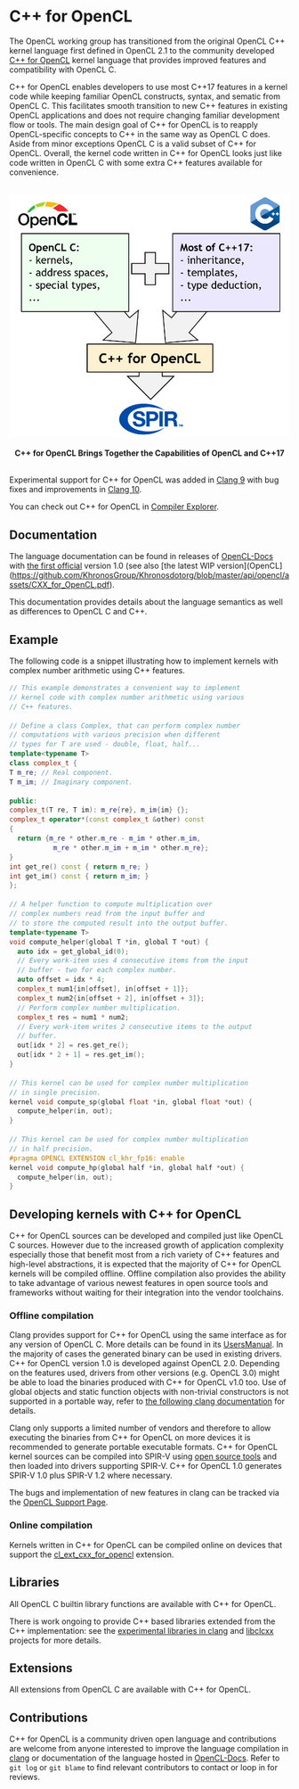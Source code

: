 # C++ for OpenCL

The OpenCL working group has transitioned from the original OpenCL C++ kernel language first defined in OpenCL 2.1 to the community developed [C++ for OpenCL](https://www.iwocl.org/wp-content/uploads/iwocl-syclcon-2020-stulova-13-slides.pdf) kernel language that provides improved features and compatibility with OpenCL C.

C++ for OpenCL enables developers to use most C++17 features in a kernel code while keeping familiar OpenCL constructs, syntax, and sematic from OpenCL C. This facilitates smooth transition to new C++ features in existing OpenCL applications and does not require changing familiar development flow or tools. The main design goal of C++ for OpenCL is to reapply OpenCL-specific concepts to C++ in the same way as OpenCL C does. Aside from minor exceptions OpenCL C is a valid subset of C++ for OpenCL. Overall, the kernel code written in C++ for OpenCL looks just like code written in OpenCL C with some extra C++ features available for convenience. 

<p align="center">
<br>
<img src="../images/cpp_for_opencl.jpg" width=700 >
<br> <br>
  <b>C++ for OpenCL Brings Together the Capabilities of OpenCL and C++17</b>
<br> <br>
</p>

Experimental support for C++ for OpenCL was added in [Clang 9](https://releases.llvm.org/9.0.0/tools/clang/docs/LanguageExtensions.html#opencl-features) with bug fixes and improvements in [Clang 10](https://releases.llvm.org/10.0.0/tools/clang/docs/ReleaseNotes.html#opencl-kernel-language-changes-in-clang).

You can check out C++ for OpenCL in [Compiler Explorer](https://godbolt.org/z/NGZw9U).

## Documentation

The language documentation can be found in releases of [OpenCL-Docs](https://github.com/KhronosGroup/OpenCL-Docs/releases) with [the first official](https://github.com/KhronosGroup/OpenCL-Docs/releases/tag/cxxforopencl-v1.0-r1) version 1.0 (see also [the latest WIP version](OpenCL](https://github.com/KhronosGroup/Khronosdotorg/blob/master/api/opencl/assets/CXX_for_OpenCL.pdf).

This documentation provides details about the language semantics as well as differences to OpenCL C and C++.

## Example

The following code is a snippet illustrating how to implement kernels with complex number arithmetic using C++ features.

```cpp
// This example demonstrates a convenient way to implement
// kernel code with complex number arithmetic using various
// C++ features.

// Define a class Complex, that can perform complex number
// computations with various precision when different
// types for T are used - double, float, half...
template<typename T>
class complex_t {
T m_re; // Real component.
T m_im; // Imaginary component.

public:
complex_t(T re, T im): m_re{re}, m_im{im} {};
complex_t operator*(const complex_t &other) const
{
  return {m_re * other.m_re - m_im * other.m_im,
           m_re * other.m_im + m_im * other.m_re};
}
int get_re() const { return m_re; }
int get_im() const { return m_im; }
};

// A helper function to compute multiplication over
// complex numbers read from the input buffer and
// to store the computed result into the output buffer.
template<typename T>
void compute_helper(global T *in, global T *out) {
  auto idx = get_global_id(0);	
  // Every work-item uses 4 consecutive items from the input
  // buffer - two for each complex number.
  auto offset = idx * 4;
  complex_t num1{in[offset], in[offset + 1]};
  complex_t num2{in[offset + 2], in[offset + 3]};
  // Perform complex number multiplication.
  complex_t res = num1 * num2;
  // Every work-item writes 2 consecutive items to the output
  // buffer.
  out[idx * 2] = res.get_re();
  out[idx * 2 + 1] = res.get_im();
}

// This kernel can be used for complex number multiplication
// in single precision.
kernel void compute_sp(global float *in, global float *out) {
  compute_helper(in, out);
}

// This kernel can be used for complex number multiplication
// in half precision.
#pragma OPENCL EXTENSION cl_khr_fp16: enable
kernel void compute_hp(global half *in, global half *out) {
  compute_helper(in, out); 
}
```

## Developing kernels with C++ for OpenCL

C++ for OpenCL sources can be developed and compiled just like OpenCL C sources. However due to the increased growth of application complexity especially those that benefit most from a rich variety of C++ features and high-level abstractions, it is expected that the majority of C++ for OpenCL kernels will be compiled offline. Offline compilation also provides the ability to take advantage of various newest features in open source tools and frameworks without waiting for their integration into the vendor toolchains. 

### Offline compilation

Clang provides support for C++ for OpenCL using the same interface as for any version of OpenCL C. More details can be found in its [UsersManual](https://clang.llvm.org/docs/UsersManual.html#cxx-for-opencl). In the majority of cases the generated binary can be used in existing drivers. C++ for OpenCL version 1.0 is developed against OpenCL 2.0. Depending on the features used, drivers from other versions (e.g. OpenCL 3.0) might be able to load the binaries produced with C++ for OpenCL v1.0 too. Use of global objects and static function objects with non-trivial constructors is not supported in a portable way, refer to [the following clang documentation](https://clang.llvm.org/docs/UsersManual.html#constructing-and-destroying-global-objects) for details.

Clang only supports a limited number of vendors and therefore to allow executing the binaries from C++ for OpenCL on more devices it is recommended to generate portable executable formats. C++ for OpenCL kernel sources can be compiled into SPIR-V using [open source tools](os_tooling.md) and then loaded into drivers supporting SPIR-V. C++ for OpenCL 1.0 generates SPIR-V 1.0 plus SPIR-V 1.2 where necessary.

The bugs and implementation of new features in clang can be tracked via the [OpenCL Support Page](https://clang.llvm.org/docs/OpenCLSupport.html#c-for-opencl-implementation-status).

### Online compilation

Kernels written in C++ for OpenCL can be compiled online on devices that support the [cl_ext_cxx_for_opencl](https://www.khronos.org/registry/OpenCL/extensions/ext/cl_ext_cxx_for_opencl.html) extension.

## Libraries

All OpenCL C builtin library functions are available with C++ for OpenCL.

There is work ongoing to provide C++ based libraries extended from the C++ implementation: see the [experimental libraries in clang](https://clang.llvm.org/docs/OpenCLSupport.html#c-libraries-for-opencl) and [libclcxx](https://github.com/KhronosGroup/libclcxx) projects for more details.

## Extensions

All extensions from OpenCL C are available with C++ for OpenCL.

## Contributions

C++ for OpenCL is a community driven open language and contributions are welcome from anyone interested to improve the language compilation in [clang](https://clang.llvm.org/docs/OpenCLSupport.html) or documentation of the language hosted in [OpenCL-Docs](https://github.com/KhronosGroup/OpenCL-Docs). Refer to `git log` or `git blame` to find relevant contributors to contact or loop in for reviews.
